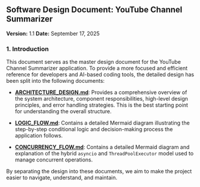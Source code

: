## **Software Design Document: YouTube Channel Summarizer**

**Version:** 1.1
**Date:** September 17, 2025

### **1. Introduction**

This document serves as the master design document for the YouTube Channel Summarizer application. To provide a more focused and efficient reference for developers and AI-based coding tools, the detailed design has been split into the following documents:

*   **[ARCHITECTURE_DESIGN.md](ARCHITECTURE_DESIGN.md)**: Provides a comprehensive overview of the system architecture, component responsibilities, high-level design principles, and error handling strategies. This is the best starting point for understanding the overall structure.

*   **[LOGIC_FLOW.md](LOGIC_FLOW.md)**: Contains a detailed Mermaid diagram illustrating the step-by-step conditional logic and decision-making process the application follows.

*   **[CONCURRENCY_FLOW.md](CONCURRENCY_FLOW.md)**: Contains a detailed Mermaid diagram and explanation of the hybrid `asyncio` and `ThreadPoolExecutor` model used to manage concurrent operations.

By separating the design into these documents, we aim to make the project easier to navigate, understand, and maintain.
